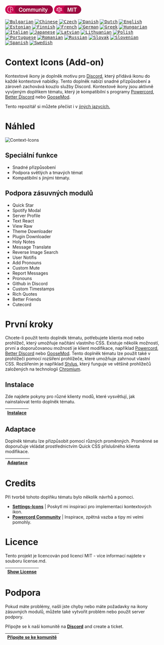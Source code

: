 [![Community](https://raw.githubusercontent.com/CorellanStoma/CorellanStoma/master/shields/community.png)](https://discord.gg/8W8E39Z)
[![License](https://raw.githubusercontent.com/CorellanStoma/CorellanStoma/master/shields/license.png)](https://github.com/CorellanStoma/Context-Icons/blob/main/license)

<kbd>[<img title="Bulgarian" alt="Bulgarian" src="https://corellanstoma.github.io/Assets/languages/bulgarian.png" width="40">](https://github.com/CorellanStoma/Context-Icons/blob/main/.github/docs/01-readme/bulgarian.md)</kbd>
<kbd>[<img title="Chinese" alt="Chinese" src="https://corellanstoma.github.io/Assets/languages/chinese.png" width="40">](https://github.com/CorellanStoma/Context-Icons/blob/main/.github/docs/01-readme/chinese.md)</kbd>
<kbd>[<img title="Czech" alt="Czech" src="https://corellanstoma.github.io/Assets/languages/czech.png" width="40">](https://github.com/CorellanStoma/Context-Icons/blob/main/.github/docs/01-readme/czech.md)</kbd>
<kbd>[<img title="Danish" alt="Danish" src="https://corellanstoma.github.io/Assets/languages/danish.png" width="40">](https://github.com/CorellanStoma/Context-Icons/blob/main/.github/docs/01-readme/danish.md)</kbd>
<kbd>[<img title="Dutch" alt="Dutch" src="https://corellanstoma.github.io/Assets/languages/dutch.png" width="40">](https://github.com/CorellanStoma/Context-Icons/blob/main/.github/docs/01-readme/dutch.md)</kbd>
<kbd>[<img title="English" alt="English" src="https://corellanstoma.github.io/Assets/languages/english.png" width="40">](https://github.com/CorellanStoma/Context-Icons/blob/main/readme.md)</kbd>
<kbd>[<img title="Estonian" alt="Estonian" src="https://corellanstoma.github.io/Assets/languages/estonian.png" width="40">](https://github.com/CorellanStoma/Context-Icons/blob/main/.github/docs/01-readme/estonian.md)</kbd>
<kbd>[<img title="Finnish" alt="Finnish" src="https://corellanstoma.github.io/Assets/languages/finnish.png" width="40">](https://github.com/CorellanStoma/Context-Icons/blob/main/.github/docs/01-readme/finnish.md)</kbd>
<kbd>[<img title="French" alt="French" src="https://corellanstoma.github.io/Assets/languages/french.png" width="40">](https://github.com/CorellanStoma/Context-Icons/blob/main/.github/docs/01-readme/french.md)</kbd>
<kbd>[<img title="German" alt="German" src="https://corellanstoma.github.io/Assets/languages/german.png" width="40">](https://github.com/CorellanStoma/Context-Icons/blob/main/.github/docs/01-readme/german.md)</kbd>
<kbd>[<img title="Greek" alt="Greek" src="https://corellanstoma.github.io/Assets/languages/greek.png" width="40">](https://github.com/CorellanStoma/Context-Icons/blob/main/.github/docs/01-readme/greek.md)</kbd>
<kbd>[<img title="Hungarian" alt="Hungarian" src="https://corellanstoma.github.io/Assets/languages/hungarian.png" width="40">](https://github.com/CorellanStoma/Context-Icons/blob/main/.github/docs/01-readme/hungarian.md)</kbd>
<kbd>[<img title="Italian" alt="Italian" src="https://corellanstoma.github.io/Assets/languages/italian.png" width="40">](https://github.com/CorellanStoma/Context-Icons/blob/main/.github/docs/01-readme/italian.md)</kbd>
<kbd>[<img title="Japanese" alt="Japanese" src="https://corellanstoma.github.io/Assets/languages/japanese.png" width="40">](https://github.com/CorellanStoma/Context-Icons/blob/main/.github/docs/01-readme/japanese.md)</kbd>
<kbd>[<img title="Latvian" alt="Latvian" src="https://corellanstoma.github.io/Assets/languages/latvian.png" width="40">](https://github.com/CorellanStoma/Context-Icons/blob/main/.github/docs/01-readme/latvian.md)</kbd>
<kbd>[<img title="Lithuanian" alt="Lithuanian" src="https://corellanstoma.github.io/Assets/languages/lithuanian.png" width="40">](https://github.com/CorellanStoma/Context-Icons/blob/main/.github/docs/01-readme/lithuanian.md)</kbd>
<kbd>[<img title="Polish" alt="Polish" src="https://corellanstoma.github.io/Assets/languages/polish.png" width="40">](https://github.com/CorellanStoma/Context-Icons/blob/main/.github/docs/01-readme/polish.md)</kbd>
<kbd>[<img title="Portuguese" alt="Portuguese" src="https://corellanstoma.github.io/Assets/languages/portuguese.png" width="40">](https://github.com/CorellanStoma/Context-Icons/blob/main/.github/docs/01-readme/portuguese.md)</kbd>
<kbd>[<img title="Romanian" alt="Romanian" src="https://corellanstoma.github.io/Assets/languages/romanian.png" width="40">](https://github.com/CorellanStoma/Context-Icons/blob/main/.github/docs/01-readme/romanian.md)</kbd>
<kbd>[<img title="Russian" alt="Russian" src="https://corellanstoma.github.io/Assets/languages/russian.png" width="40">](https://github.com/CorellanStoma/Context-Icons/blob/main/.github/docs/01-readme/russian.md)</kbd>
<kbd>[<img title="Slovak" alt="Slovak" src="https://corellanstoma.github.io/Assets/languages/slovak.png" width="40">](https://github.com/CorellanStoma/Context-Icons/blob/main/.github/docs/01-readme/slovak.md)</kbd>
<kbd>[<img title="Slovenian" alt="Slovenian" src="https://corellanstoma.github.io/Assets/languages/slovenian.png" width="40">](https://github.com/CorellanStoma/Context-Icons/blob/main/.github/docs/01-readme/slovenian.md)</kbd>
<kbd>[<img title="Spanish" alt="Spanish" src="https://corellanstoma.github.io/Assets/languages/spanish.png" width="40">](https://github.com/CorellanStoma/Context-Icons/blob/main/.github/docs/01-readme/spanish.md)</kbd>
<kbd>[<img title="Swedish" alt="Swedish" src="https://corellanstoma.github.io/Assets/languages/swedish.png" width="40">](https://github.com/CorellanStoma/Context-Icons/blob/main/.github/docs/01-readme/swedish.md)</kbd>

# Context Icons (Add-on)


Kontextové ikony je doplněk motivu pro [Discord](https://discord.com), který přidává ikonu do každé kontextové nabídky. Tento doplněk nabízí snadné přizpůsobení a zároveň zachovává kouzlo služby Discord. Kontextové ikony jsou aktivně vyvíjeným doplňkem tématu, který je kompatibilní s programy [Powercord](https://github.com/powercord-org/powercord), [Better Discord](https://github.com/BetterDiscord/BetterDiscord) nebo [GooseMod](https://github.com/GooseMod/GooseMod).



Tento repozitář si můžete přečíst i v [jiných jazycích.](https://github.com/CorellanStoma/Context-Icons/blob/main/.github/docs/translations.md)

# Náhled

![Context-Icons](https://user-images.githubusercontent.com/58918358/132392397-b4bd4368-dafb-48dc-aacb-6a73d12f54c3.png)

## Speciální funkce

* Snadné přizpůsobení
* Podpora světlých a tmavých témat
* Kompatibilní s jinými tématy.

## Podpora zásuvných modulů

* Quick Star
* Spotify Modal
* Server Profile
* Text React
* View Raw
* Theme Downloader
* Plugin Downloader
* Holy Notes
* Message Translate
* Reverse Image Search
* User Notifis
* Add Pronouns
* Custom Mute
* Report Messages
* Pronouns
* Github in Discord
* Custom Timestamps
* Rich Quotes
* Better Friends
* Cutecord

# První kroky

Chcete-li použít tento doplněk tématu, potřebujete klienta mod nebo prohlížeč, který umožňuje načítání vlastního CSS. Existuje několik možností, první a doporučovanou možností je klient modifikace, například [Powercord](https://github.com/powercord-org/powercord), [Better Discord](https://github.com/BetterDiscord/BetterDiscord) nebo [GooseMod](https://github.com/GooseMod/GooseMod). Tento doplněk tématu lze použít také v prohlížeči pomocí rozšíření prohlížeče, které umožňuje zahrnout vlastní CSS. Rozšířením je například [Stylus](https://github.com/openstyles/stylus), který funguje ve většině prohlížečů založených na technologii [Chromium](https://github.com/chromium/chromium).

## Instalace

Zde najdete pokyny pro různé klienty modů, které vysvětlují, jak nainstalovat tento doplněk tématu.

|[Instalace](https://github.com/CorellanStoma/Context-Icons/blob/main/.github/docs/02-installation/czech.md)|
|---|

## Adaptace

Doplněk tématu lze přizpůsobit pomocí různých proměnných. Proměnné se doporučuje vkládat prostřednictvím Quick CSS příslušného klienta modifikace.

|[Adaptace](https://github.com/CorellanStoma/Context-Icons/blob/main/.github/docs/03-customizazion/czech.md)|
|---|

# Credits

Při tvorbě tohoto doplňku tématu bylo několik návrhů a pomoci.

* [**Settings-Icons**](https://github.com/snappercord/Settings-Icons) | Poskytl mi inspiraci pro implementaci kontextových ikon.
* [**Powercord Community**](https://discord.gg/powercord) | Inspirace, zpětná vazba a tipy mi velmi pomohly.

# Licence

Tento projekt je licencován pod licencí MIT - více informací najdete v souboru license.md.

|[Show License](https://github.com/CorellanStoma/Context-Icons/blob/main/license)|
|---|

# Podpora

Pokud máte problémy, našli jste chyby nebo máte požadavky na ikony zásuvných modulů, můžete také vytvořit problém nebo použít server podpory.

Připojte se k naší komunitě na [**Discord**](https://discord.com/) and create a ticket.

|[Připojte se ke komunitě](https://discord.gg/8W8E39Z)|
|---|
